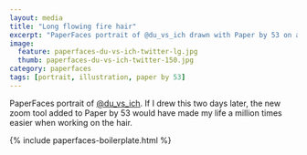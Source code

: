 ```yaml
---
layout: media
title: "Long flowing fire hair"
excerpt: "PaperFaces portrait of @du_vs_ich drawn with Paper by 53 on an iPad."
image: 
  feature: paperfaces-du-vs-ich-twitter-lg.jpg
  thumb: paperfaces-du-vs-ich-twitter-150.jpg
category: paperfaces
tags: [portrait, illustration, paper by 53]
---
```


PaperFaces portrait of [@du_vs_ich](http://twitter.com/du_vs_ich). If I drew this two days later, the new zoom tool added to Paper by 53 would have made my life a million times easier when working on the hair.

{% include paperfaces-boilerplate.html %}